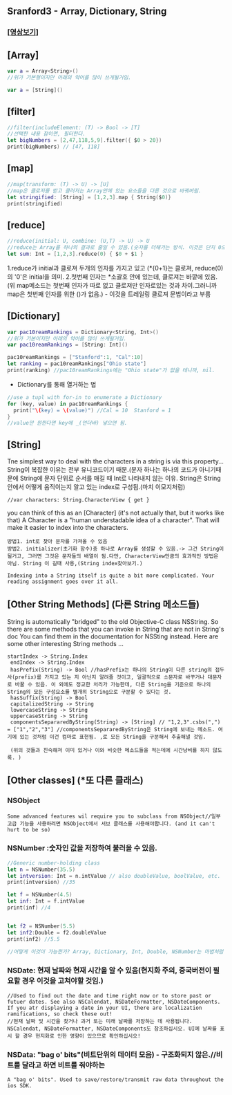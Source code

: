 ## Sranford3 - Array, Dictionary, String

### [[영상보기]](https://www.youtube.com/watch?v=9Q4ckFL3ak0&list=PLE0Is7fZwoLB0KbRqbDRed1QqRpNzIaPl&index=3)


## [Array]

```swift
var a = Array<String>()
//위가 기본형이지만 아래의 약어를 많이 쓰게될거임.

var a = [String]()
```

## [filter]

```swift
//filter(includeElement: (T) -> Bool -> [T]
//선택한 내용 참이면, 필터한다.
let bigNumbers = [2,47,118,5,9].filter({ $0 > 20})
print(bigNumbers) // [47, 118]
```

## [map]

```swift
//map(transform: (T) -> U) -> [U]
//map은 클로저를 받고 클러저는 Array안에 있는 요소들을 다른 것으로 바꿔버림.
let stringified: [String] = [1,2,3].map { String($0)}
print(stringified)
```

## [reduce]
```swift
//reduce(initial: U, combine: (U,T) -> U) -> U
//reduce는 Array를 하나의 결과로 줄일 수 있음.(숫자를 더해가는 방식. 이것은 단지 0으로 시작해서 줄이고 지금까지 한 것들로 수행한 다음 거기에 다음 요소를 수행한다음 거기에 다음요소를 추가해 번호를 더해가는 것.)
let sum: Int = [1,2,3].reduce(0) { $0 + $1 }
```

1.reduce가 initial과 클로져 두개의 인자를 가지고 있고 (*{$0+$1}는 클로져, reduce(0)의 '0'은 initial을 의미.
2.첫번째 인자는 *소괄호 안에 있는데, 클로져는 바깥에 있음. (위 map메소드는 첫번째 인자가 따로 없고 클로져만 인자로있는 것과 차이.그러니까 map은 첫번째 인자를 위한 ()가 없음.) - 이것을 트레일링 클로져 문법이라고 부름


## [Dictionary]

```swift
var pac10reamRankings = Dictionary<String, Int>()
//위가 기본이지만 아래의 약어를 많이 쓰게될거임.
var pac10reamRankings = [String: Int]()

pac10reamRankings = ["Stanford":1, "Cal":10]
let ranking = pac10reamRankings["Ohio state"]
print(ranking) //pac10reamRankings에는 "Ohio state"가 없을 테니까, nil.
```

* Dictionary를 통해 열거하는 법
```swift
//use a tupl with for-in to enumerate a Dictionary
for (key, value) in pac10reamRankings {
  print("\(key) = \(value)") //Cal = 10  Stanford = 1
}
//value만 원한다면 key에 _(언더바) 넣으면 됨.
```

## [String]

Tne simplest way to deal with the characters in a string is via this property...  <br>
String이 복잡한 이유는 전부 유니코드이기 때문.(문자 하나는 하나의 코드가 아니기때문에 String에 문자 단위로 순서를 매길 때 Int로 나타내지 않는 이유.
String은 String안에서 어떻게 움직이는지 알고 있는 index로 구성됨.(마치 이모지처럼)

```
//var characters: String.CharacterView { get }
```

you can think of this as an [Character] (it's not actually that, but it works like that) A Character is a "human understadable idea of a character". That will make it easier to index into the characters.

```
방법1. int로 찾아 문자를 가져올 수 있음
방법2. initializer(초기화 함수)중 하나로 Array를 생성할 수 있음.-> 그건 String이 될거고, 그러면 그것은 문자들의 배열이 됨.다만, CharacterView만큼의 효과적인 방법은 아님. String 이 길때 사용,(String index찾아보기.)

Indexing into a String itself is quite a bit more complicated. Your reading assignment goes over it all.
```

## [Other String Methods] (다른 String 메소드들)

String is automatically "bridged" to the old Objective-C class NSString. So there are some methods that you can invoke in String that are not in String's doc You can find them in the documentation for NSSting instead. Here are some other interesting String methods ...

```
startIndex -> String.Index
 endIndex -> String.Index
 hasPrefix(String) -> Bool //hasPrefix는 하나의 String이 다른 string의 접두사(prefix)를 가지고 있는 지 아닌지 알려줄 것이고, 일괄적으로 소문자로 바꾸거나 대문자로 바꿀 수 있음. 이 외에도 정교한 처리가 가능한데, 다른 String을 기준으로 하나의 String의 모든 구성요소를 별개의 String으로 구분할 수 있다는 것.
 hasSuffix(String) -> Bool
 capitalizedString -> String
 lowercaseString -> String
 uppercaseString -> String
 componentsSepararedByString(String) -> [String] // "1,2,3".csbs(",") = ["1","2","3"] //componentsSepararedByString은 String에 보내는 메소드. 여기에 있는 것처럼 이건 컴마로 표현됨. ,로 모든 String을 구분해서 추출해낼 것임.
 
 (위의 것들과 친숙해져 이미 있거나 이와 비슷한 메소드들을 적는데에 시간낭비를 하지 않도록. )
```

## [Other classes] (*또 다른 클래스)


### NSObject

```Base class for all ObjectiveC classes
Some advanced features wil require you to subclass from NSObject//일부 고급 기능을 사용하려면 NSObject에서 서브 클래스를 사용해야합니다. (and it can't hurt to be so)
```

### NSNumber :숫자인 값을 저장하여 불러올 수 있음.
```swift
//Generic number-holding class
let n = NSNumber(35.5)
let intversion: Int = n.intValue // also doubleValue, boolValue, etc.
print(intversion) //35

let f = NSNumber(4.5)
let inf: Int = f.intValue
print(inf) //4


let f2 = NSNumber(5.5)
let inf2:Double = f2.doubleValue
print(inf2) //5.5

//어떻게 이것이 가능한가? Array, Dictionary, Int, Double, NSNumber는 마법처럼 자동으로 모두 연결이 됨(*브리징)
```

### NSDate: 현재 날짜와 현재 시간을 알 수 있음(현지화 주의, 중국버전이 필요할 경우 이것을 고쳐야할 것임.)
```
//Used to find out the date and time right now or to store past or futuer dates. See also NSCalendat, NSDateFormatter, NSDateComponents. If you atr displaying a date in your UI, there are localization ramifications, so check these out!
//현재 날짜 및 시간을 찾거나 과거 또는 미래 날짜를 저장하는 데 사용됩니다. NSCalendat, NSDateFormatter, NSDateComponents도 참조하십시오. UI에 날짜를 표시 할 경우 현지화로 인한 영향이 있으므로 확인하십시오!
```

### NSData: "bag o' bits"(비트단위의 데이터 모음) - 구조화되지 않은.//비트를 달라고 하면 비트를 줘야하는
```
A "bag o' bits". Used to save/restore/transmit raw data throughout the ios SDK.
```





